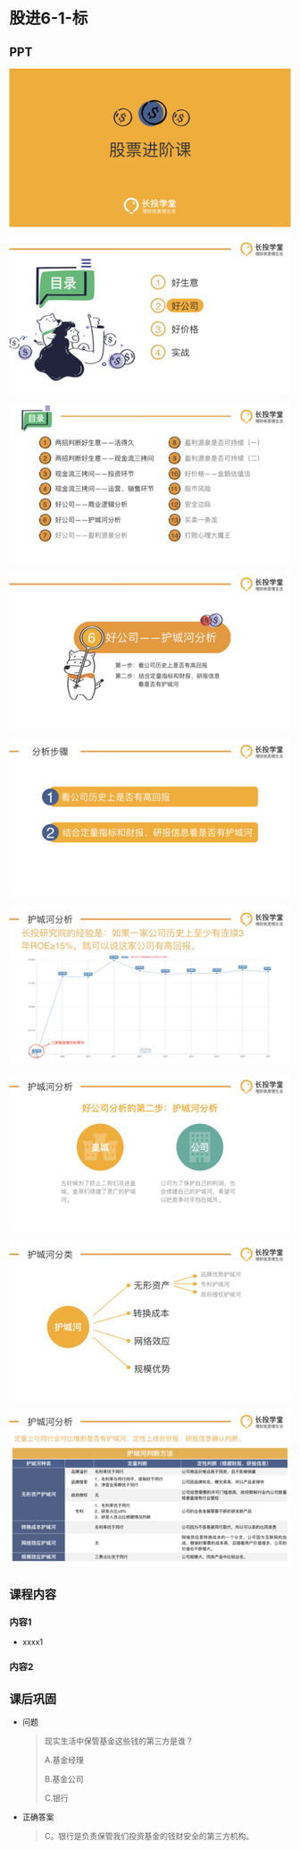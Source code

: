 # 股进6-1-标

## PPT

![课程ppt](assets/6-1-1.jpg)

![课程ppt](assets/6-1-2.jpg)

![课程ppt](assets/6-1-3.jpg)

![课程ppt](assets/6-1-4.jpg)

![课程ppt](assets/6-1-5.jpg)

![课程ppt](assets/6-1-6.jpg)

![课程ppt](assets/6-1-7.jpg)

![课程ppt](assets/6-1-8.jpg)

![课程ppt](assets/6-1-9.jpg)

## 课程内容

### 内容1

- xxxx1

  > 

### 内容2

## 课后巩固

- 问题

  > 现实生活中保管基金这些钱的第三方是谁？
  >
  > A.基金经理
  >
  > B.基金公司
  >
  > C.银行

- 正确答案

  > C。银行是负责保管我们投资基金的钱财安全的第三方机构。